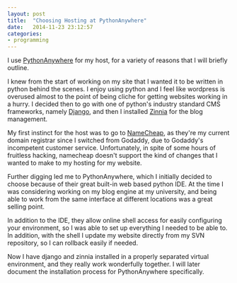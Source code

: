 ```yaml
---
layout: post
title:  "Choosing Hosting at PythonAnywhere"
date:   2014-11-23 23:12:57
categories:
- programming
---
```


<p>I use <a href="https://www.pythonanywhere.com/">PythonAnywhere</a>&nbsp;for my host, for a variety of reasons that I will briefly outline.&nbsp;</p><p>I knew from the start of working on my site that I wanted it to be written in python behind the scenes. I enjoy using python and I feel like wordpress is overused almost to the point of being cliche for getting websites working in a hurry. I decided then to go with one of python's industry standard CMS frameworks, namely <a href="https://www.djangoproject.com/">Django</a>, and then I installed <a href="http://django-blog-zinnia.com/">Zinnia</a>&nbsp;for the blog management.&nbsp;</p><p>My first instinct for the host was to go to <a href="http://www.namecheap.com/">NameCheap</a>, as they're my current domain registrar since I switched from Godaddy, due to Godaddy's incompetent customer service. Unfortunately, in spite of some hours of fruitless hacking, namecheap doesn't support the kind of changes that I wanted to make to my hosting for my website.&nbsp;</p><p>Further digging led me to PythonAnywhere, which I initially decided to choose because of their great built-in web based python IDE. At the time I was considering working on my blog engine at my university, and being able to work from the same interface at different locations was a great selling point.&nbsp;</p><p>In addition to the IDE, they allow online shell access for easily configuring your environment, so I was able to set up everything I needed to be able to. In addition, with the shell I update my website directly from my SVN repository, so I can rollback easily if needed.&nbsp;</p><p>Now I have django and zinnia installed in a properly separated virtual environment, and they really work wonderfully together. I will later document the installation process for PythonAnywhere specifically.</p>
